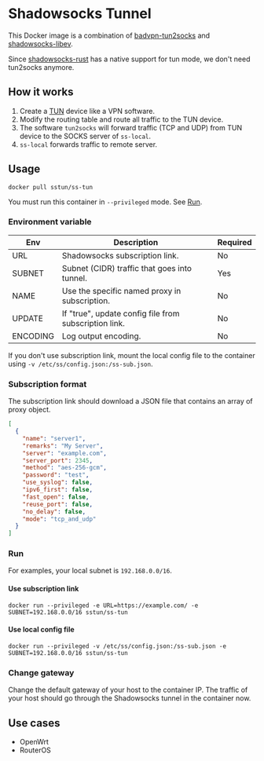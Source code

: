 # Shadowsocks Tunnel

This Docker image is a combination of [badvpn-tun2socks](https://github.com/ambrop72/badvpn)
and [shadowsocks-libev](https://github.com/shadowsocks/shadowsocks-libev).

Since [shadowsocks-rust](https://github.com/shadowsocks/shadowsocks-rust) has a native support for tun mode, we don't
need tun2socks anymore.

## How it works

1. Create a [TUN](https://en.wikipedia.org/wiki/TUN/TAP) device like a VPN software.
2. Modify the routing table and route all traffic to the TUN device.
3. The software `tun2socks` will forward traffic (TCP and UDP) from TUN device to the SOCKS server of `ss-local`.
4. `ss-local` forwards traffic to remote server.

## Usage

```shell
docker pull sstun/ss-tun
```

You must run this container in `--privileged` mode. See [Run](#Run).

### Environment variable

| Env      | Description                                           | Required |
|----------|-------------------------------------------------------|----------|
| URL      | Shadowsocks subscription link.                        | No       |
| SUBNET   | Subnet (CIDR) traffic that goes into tunnel.          | Yes      |
| NAME     | Use the specific named proxy in subscription.         | No       |
| UPDATE   | If "true", update config file from subscription link. | No       |
| ENCODING | Log output encoding.                                  | No       |

If you don't use subscription link, mount the local config file to the container
using `-v /etc/ss/config.json:/ss-sub.json`.

### Subscription format

The subscription link should download a JSON file that contains an array of proxy object.

```json
[
  {
    "name": "server1",
    "remarks": "My Server",
    "server": "example.com",
    "server_port": 2345,
    "method": "aes-256-gcm",
    "password": "test",
    "use_syslog": false,
    "ipv6_first": false,
    "fast_open": false,
    "reuse_port": false,
    "no_delay": false,
    "mode": "tcp_and_udp"
  }
]
```

### Run

For examples, your local subnet is `192.168.0.0/16`.

#### Use subscription link

```shell
docker run --privileged -e URL=https://example.com/ -e SUBNET=192.168.0.0/16 sstun/ss-tun
```

#### Use local config file

```shell
docker run --privileged -v /etc/ss/config.json:/ss-sub.json -e SUBNET=192.168.0.0/16 sstun/ss-tun
```

### Change gateway

Change the default gateway of your host to the container IP. The traffic of your host should go through the Shadowsocks
tunnel in the container now.

## Use cases

- OpenWrt
- RouterOS
